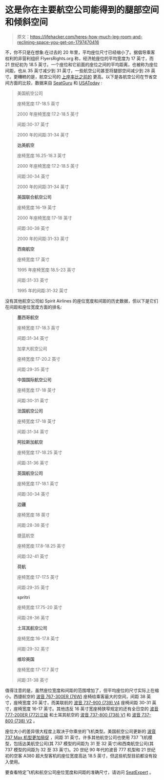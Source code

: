 # 这是你在主要航空公司能得到的腿部空间和倾斜空间

> 原文：<https://lifehacker.com/heres-how-much-leg-room-and-reclining-space-you-get-on-1797470416>

不，你不只是在想象:在过去的 20 年里，平均座位尺寸已经缩小了。据倡导乘客权利的非营利组织 FlyersRights.org 称，经济舱座位的平均宽度为 17 英寸，而 21 世纪初为 18.5 英寸。一个座位和它前面的座位之间的平均距离，也被称为座位间距，也从 35 英寸减少到 31 英寸，一些航空公司甚至将腿部空间减少到 28 英寸。更糟糕的是，航空公司的 [上座率比之前的](http://web.mit.edu/airlinedata/www/2013%2012%20Month%20Documents/Traffic%20and%20Capacity/System%20Total/Total%20System%20Load%20Factor.htm) 更高。以下是各航空公司在节省空间方面的比较，数据来自 [SeatGuru](https://www.seatguru.com/charts/shorthaul_economy.php) 和 [USAToday](https://www.usatoday.com/story/travel/columnist/mcgee/2014/09/24/airplane-reclining-seat-pitch-width/16105491/) :

> 美国航空公司
> 
> 座椅宽度:17-18.5 英寸
> 
> 2000 年座椅宽度:17.2-18.5 英寸
> 
> 间距:30-37 英寸

> 2000 年的间距:31-34 英寸
> 
> **达美航空**
> 
> 座椅宽度:16.25-18.3 英寸
> 
> 2000 年座椅宽度:17.2-18.5 英寸
> 
> 间距:30-34 英寸
> 
> 2000 年的间距:31-34 英寸
> 
> **美国联合航空公司**
> 
> 座椅宽度:16-19 英寸
> 
> 2000 年座椅宽度:17-18 英寸
> 
> 间距:30-38 英寸
> 
> 2000 年的间距:31-33 英寸
> 
> **西南航空**
> 
> 座椅宽度:17 英寸
> 
> 1995 年座椅宽度:18.5-23 英寸
> 
> 间距:31-33 英寸
> 
> 1995 年的间距:31-32 英寸

没有其他航空公司如 Spirit Airlines 的座位宽度和间距的历史数据，但以下是它们在间距和座位宽度方面的排名:

> **墨西哥航空**
> 
> 座椅宽度:17-18.3 英寸
> 
> 间距:31-34 英寸
> 
> 加拿大航空公司
> 
> 座椅宽度:17-20.2 英寸
> 
> 间距:29-35 英寸
> 
> **中国国际航空公司**
> 
> 座椅宽度:17-18 英寸
> 
> 间距:30-31 英寸
> 
> **法国航空公司**
> 
> 座椅宽度:17-18 英寸
> 
> 间距:31-34 英寸
> 
> **阿拉斯加航空**
> 
> 座椅宽度:17-18.25 英寸
> 
> 间距:31-36 英寸
> 
> **英国航空公司**
> 
> 座椅宽度:17-18.1 英寸
> 
> 间距:30-34 英寸
> 
> **边疆**
> 
> 座椅宽度:18 英寸
> 
> 间距:28-38 英寸
> 
> 捷蓝航空
> 
> 座椅宽度:17.8-18.25 英寸
> 
> 间距:32-41 英寸
> 
> **荷航**
> 
> 座椅宽度:17-17.5 英寸
> 
> 间距:29-35 英寸
> 
> **spritri**
> 
> 座椅宽度:17.75-20 英寸
> 
> 间距:28-36 英寸
> 
> **土耳其航空公司**
> 
> 座椅宽度:16-17.8 英寸
> 
> 间距:29-32 英寸
> 
> **维珍美国**
> 
> 座椅宽度:17-17.7 英寸
> 
> 间距:31-38 英寸

值得注意的是，虽然座位宽度和间距的范围增加了，但平均座位的尺寸实际上在缩小。西捷航空的 [波音 767-300ER (76W)](https://www.seatguru.com/airlines/Westjet/Westjet_Boeing_767-300ER.php) 座椅给乘客最大的空间，间距 38 英寸，座椅宽度 20 英寸，而美联航的 [波音 737-900 (739) V4](https://www.seatguru.com/airlines/United_Airlines/United_Airlines_Boeing_737-900_F.php) 座椅间距 30-31 英寸，座椅宽度 16-17 英寸。其他违反 16 英寸宽座椅狭窄规定的还有全日空的 [波音 777-200ER (772)三级](https://www.seatguru.com/airlines/ANA/ANA_Boeing_777-200ER_A.php) 和土耳其航空的 [波音 737-800 (738) V1](https://www.seatguru.com/airlines/Turkish_Airlines/Turkish_Airlines_Boeing_737-800_B.php) 和 [波音 737-800 (738) V2](https://www.seatguru.com/airlines/Turkish_Airlines/Turkish_Airlines_Boeing_737-800_A.php) 。



座位大小的差异很大程度上取决于你乘坐的飞机类型。美国航空公司更新的 [波音 737 Max 机型更加局促](https://www.nytimes.com/2017/05/03/travel/new-planes-american-airlines-will-add-seats-reduce-space.html) ，间距 31 英寸。许多其他航空公司也使用 737 飞机模型，包括达美航空公司(其 737 模型的间距为 31 至 32 英寸)和西南航空公司(其 737 模型的间距为 32 至 33 英寸)。20 世纪 90 年代的波音 777 机型和 21 世纪初的空客 A380 超大型客机的座位宽度高达 18.5 英寸，但这些机型目前都没有投入使用。

要查看特定飞机和航空公司座位宽度和间距的准确尺寸，请访问 [SeatExpert](http://seatexpert.com) 。